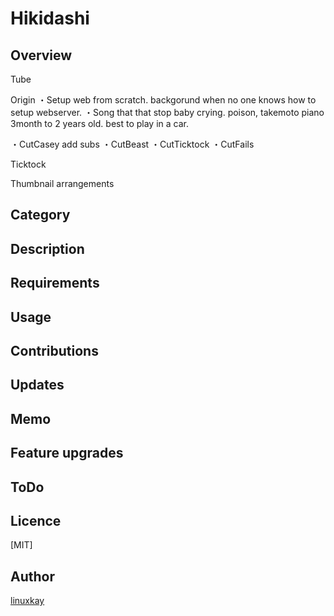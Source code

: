 # Hikidashi

## Overview

Tube

Origin
・Setup web from scratch. backgorund when no one knows how to setup webserver.
・Song that that stop baby crying. poison, takemoto piano 3month to 2 years old. best to play in a car.

・CutCasey add subs
・CutBeast
・CutTicktock
・CutFails

Ticktock

Thumbnail arrangements

## Category

## Description

## Requirements


## Usage

## Contributions

## Updates

## Memo

## Feature upgrades

## ToDo

## Licence
[MIT]

## Author

[linuxkay](https://github.com/linuxkay)
